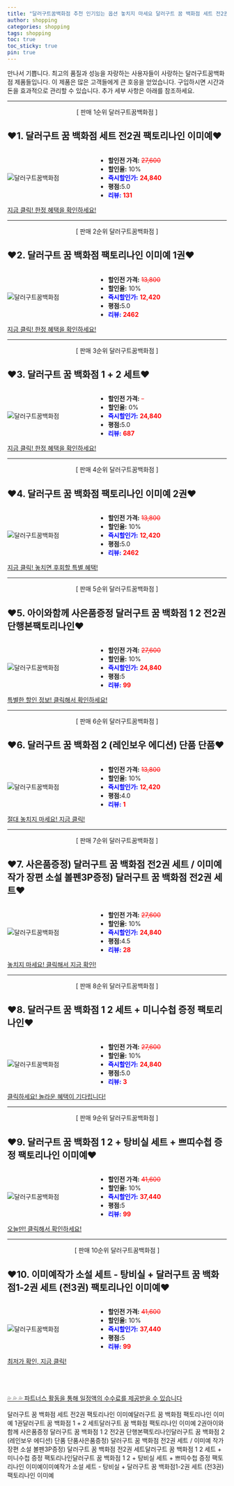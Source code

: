 ```yaml
---
title: "달러구트꿈백화점 추천 인기있는 옵션 놓치지 마세요 달러구트 꿈 백화점 세트 전2권"
author: shopping
categories: shopping
tags: shopping
toc: true
toc_sticky: true
pin: true
---
```

만나서 기쁩니다. 최고의 품질과 성능을 자랑하는 사용자들이 사랑하는 달러구트꿈백화점 제품들입니다. 이 제품은 많은 고객들에게 큰 호응을 얻었습니다. 구입하시면 시간과 돈을 효과적으로 관리할 수 있습니다. 추가 세부 사항은 아래를 참조하세요.

---
<p class="toplist" style="margin: 0 auto; display: block; width: fit-content;">[ 판매 1순위 달러구트꿈백화점 ]</p>

<h2><strong>❤️1. 달러구트 꿈 백화점 세트 전2권 팩토리나인 이미예❤️</strong></h2>

<div style="display: flex; align-items: center;">
    <div style="flex: 0.4;">
        <img src="https://thumbnail6.coupangcdn.com/thumbnails/remote/230x230ex/image/retail/images/2551454516982367-4cceea81-6cf9-4414-a85b-1dba75c64754.jpg" alt="달러구트꿈백화점" style="max-width: 100%;">
    </div>
    <div style="flex: 0.6; margin-left: 10px;">
        <ul>
            <li><strong>할인전 가격:</strong> <del style="color: red;">27,600</del></li>
            <li><strong>할인율:</strong> 10%</li>
            <li><span style='color:blue'><strong>즉시할인가:</strong></span> <span style='color:red'><strong>24,840</strong></span></li>
            <li><strong>평점:</strong>5.0</li>
            <li><span style='color:blue'><strong>리뷰:</strong></span> <span style='color:red'><strong>131</strong></span></li>
        </ul>
    </div>
</div>
<div class="center">
    <a href="https://selin100587001.github.io?lptag=AF9450613&subid=githubio&pageKey=5897280717&traceid=V0-153&itemId=10387526188&vendorItemId=77669571492" class="myButton">
        지금 클릭! 한정 혜택을 확인하세요!
    </a>
</div>


---
<p class="toplist" style="margin: 0 auto; display: block; width: fit-content;">[ 판매 2순위 달러구트꿈백화점 ]</p>

<h2><strong>❤️2. 달러구트 꿈 백화점 팩토리나인 이미예 1권❤️</strong></h2>

<div style="display: flex; align-items: center;">
    <div style="flex: 0.4;">
        <img src="https://thumbnail7.coupangcdn.com/thumbnails/remote/230x230ex/image/retail/images/4331846698930730-c96ebffc-5119-424f-b657-3b0aea6de823.jpg" alt="달러구트꿈백화점" style="max-width: 100%;">
    </div>
    <div style="flex: 0.6; margin-left: 10px;">
        <ul>
            <li><strong>할인전 가격:</strong> <del style="color: red;">13,800</del></li>
            <li><strong>할인율:</strong> 10%</li>
            <li><span style='color:blue'><strong>즉시할인가:</strong></span> <span style='color:red'><strong>12,420</strong></span></li>
            <li><strong>평점:</strong>5.0</li>
            <li><span style='color:blue'><strong>리뷰:</strong></span> <span style='color:red'><strong>2462</strong></span></li>
        </ul>
    </div>
</div>
<div class="center">
    <a href="https://selin100587001.github.io?lptag=AF9450613&subid=githubio&pageKey=1807399606&traceid=V0-153&itemId=3075239853&vendorItemId=71063116094" class="myButton">
        지금 클릭! 한정 혜택을 확인하세요!
    </a>
</div>


---
<p class="toplist" style="margin: 0 auto; display: block; width: fit-content;">[ 판매 3순위 달러구트꿈백화점 ]</p>

<h2><strong>❤️3. 달러구트 꿈 백화점 1 + 2 세트❤️</strong></h2>

<div style="display: flex; align-items: center;">
    <div style="flex: 0.4;">
        <img src="https://thumbnail8.coupangcdn.com/thumbnails/remote/230x230ex/image/vendor_inventory/3b8e/582de946d6792f5d01329258f7f184f14663cba6360eedb0446af4ba61a3.png" alt="달러구트꿈백화점" style="max-width: 100%;">
    </div>
    <div style="flex: 0.6; margin-left: 10px;">
        <ul>
            <li><strong>할인전 가격:</strong> <del style="color: red;">-</del></li>
            <li><strong>할인율:</strong> 0%</li>
            <li><span style='color:blue'><strong>즉시할인가:</strong></span> <span style='color:red'><strong>24,840</strong></span></li>
            <li><strong>평점:</strong>5.0</li>
            <li><span style='color:blue'><strong>리뷰:</strong></span> <span style='color:red'><strong>687</strong></span></li>
        </ul>
    </div>
</div>
<div class="center">
    <a href="https://selin100587001.github.io?lptag=AF9450613&subid=githubio&pageKey=5932556481&traceid=V0-153&itemId=10546301949&vendorItemId=87213564097" class="myButton">
        지금 클릭! 한정 혜택을 확인하세요!
    </a>
</div>


---
<p class="toplist" style="margin: 0 auto; display: block; width: fit-content;">[ 판매 4순위 달러구트꿈백화점 ]</p>

<h2><strong>❤️4. 달러구트 꿈 백화점 팩토리나인 이미예 2권❤️</strong></h2>

<div style="display: flex; align-items: center;">
    <div style="flex: 0.4;">
        <img src="https://thumbnail9.coupangcdn.com/thumbnails/remote/230x230ex/image/retail/images/4953736189842559-610106c6-688c-4721-baa8-1d2c49bd774b.jpg" alt="달러구트꿈백화점" style="max-width: 100%;">
    </div>
    <div style="flex: 0.6; margin-left: 10px;">
        <ul>
            <li><strong>할인전 가격:</strong> <del style="color: red;">13,800</del></li>
            <li><strong>할인율:</strong> 10%</li>
            <li><span style='color:blue'><strong>즉시할인가:</strong></span> <span style='color:red'><strong>12,420</strong></span></li>
            <li><strong>평점:</strong>5.0</li>
            <li><span style='color:blue'><strong>리뷰:</strong></span> <span style='color:red'><strong>2462</strong></span></li>
        </ul>
    </div>
</div>
<div class="center">
    <a href="https://selin100587001.github.io?lptag=AF9450613&subid=githubio&pageKey=1807399606&traceid=V0-153&itemId=10269287078&vendorItemId=77551738935" class="myButton">
        지금 클릭! 놓치면 후회할 특별 혜택!
    </a>
</div>


---
<p class="toplist" style="margin: 0 auto; display: block; width: fit-content;">[ 판매 5순위 달러구트꿈백화점 ]</p>

<h2><strong>❤️5. 아이와함께 사은품증정 달러구트 꿈 백화점 1 2 전2권 단행본팩토리나인❤️</strong></h2>

<div style="display: flex; align-items: center;">
    <div style="flex: 0.4;">
        <img src="https://thumbnail8.coupangcdn.com/thumbnails/remote/230x230ex/image/vendor_inventory/76e8/0b108e53a4c457043caf66ce77a00bba174a6deebe0982994cb114228d40.jpg" alt="달러구트꿈백화점" style="max-width: 100%;">
    </div>
    <div style="flex: 0.6; margin-left: 10px;">
        <ul>
            <li><strong>할인전 가격:</strong> <del style="color: red;">27,600</del></li>
            <li><strong>할인율:</strong> 10%</li>
            <li><span style='color:blue'><strong>즉시할인가:</strong></span> <span style='color:red'><strong>24,840</strong></span></li>
            <li><strong>평점:</strong>5</li>
            <li><span style='color:blue'><strong>리뷰:</strong></span> <span style='color:red'><strong>99</strong></span></li>
        </ul>
    </div>
</div>
<div class="center">
    <a href="https://selin100587001.github.io?lptag=AF9450613&subid=githubio&pageKey=7723870727&traceid=V0-153&itemId=20736441883&vendorItemId=78468023941" class="myButton">
        특별한 할인 정보! 클릭해서 확인하세요!
    </a>
</div>


---
<p class="toplist" style="margin: 0 auto; display: block; width: fit-content;">[ 판매 6순위 달러구트꿈백화점 ]</p>

<h2><strong>❤️6. 달러구트 꿈 백화점 2 (레인보우 에디션) 단품 단품❤️</strong></h2>

<div style="display: flex; align-items: center;">
    <div style="flex: 0.4;">
        <img src="https://thumbnail8.coupangcdn.com/thumbnails/remote/230x230ex/image/vendor_inventory/1000/3dc8f5deb2c4186368d14c47a12ae9a1ee74ab5c9bdeffb0bc99d9472d39.jpg" alt="달러구트꿈백화점" style="max-width: 100%;">
    </div>
    <div style="flex: 0.6; margin-left: 10px;">
        <ul>
            <li><strong>할인전 가격:</strong> <del style="color: red;">13,800</del></li>
            <li><strong>할인율:</strong> 10%</li>
            <li><span style='color:blue'><strong>즉시할인가:</strong></span> <span style='color:red'><strong>12,420</strong></span></li>
            <li><strong>평점:</strong>4.0</li>
            <li><span style='color:blue'><strong>리뷰:</strong></span> <span style='color:red'><strong>1</strong></span></li>
        </ul>
    </div>
</div>
<div class="center">
    <a href="https://selin100587001.github.io?lptag=AF9450613&subid=githubio&pageKey=5970959430&traceid=V0-153&itemId=10725377947&vendorItemId=90424167876" class="myButton">
        절대 놓치지 마세요! 지금 클릭!
    </a>
</div>


---
<p class="toplist" style="margin: 0 auto; display: block; width: fit-content;">[ 판매 7순위 달러구트꿈백화점 ]</p>

<h2><strong>❤️7. 사은품증정) 달러구트 꿈 백화점 전2권 세트 / 이미예 작가 장편 소설 볼펜3P증정) 달러구트 꿈 백화점 전2권 세트❤️</strong></h2>

<div style="display: flex; align-items: center;">
    <div style="flex: 0.4;">
        <img src="https://thumbnail8.coupangcdn.com/thumbnails/remote/230x230ex/image/vendor_inventory/ad61/f26ba1e1250923fd384b90df92013806a27e8782883b16401ea504e2f6c6.jpg" alt="달러구트꿈백화점" style="max-width: 100%;">
    </div>
    <div style="flex: 0.6; margin-left: 10px;">
        <ul>
            <li><strong>할인전 가격:</strong> <del style="color: red;">27,600</del></li>
            <li><strong>할인율:</strong> 10%</li>
            <li><span style='color:blue'><strong>즉시할인가:</strong></span> <span style='color:red'><strong>24,840</strong></span></li>
            <li><strong>평점:</strong>4.5</li>
            <li><span style='color:blue'><strong>리뷰:</strong></span> <span style='color:red'><strong>28</strong></span></li>
        </ul>
    </div>
</div>
<div class="center">
    <a href="https://selin100587001.github.io?lptag=AF9450613&subid=githubio&pageKey=5910751450&traceid=V0-153&itemId=10448801332&vendorItemId=77730629063" class="myButton">
        놓치지 마세요! 클릭해서 지금 확인!
    </a>
</div>


---
<p class="toplist" style="margin: 0 auto; display: block; width: fit-content;">[ 판매 8순위 달러구트꿈백화점 ]</p>

<h2><strong>❤️8. 달러구트 꿈 백화점 1 2 세트 + 미니수첩 증정 팩토리나인❤️</strong></h2>

<div style="display: flex; align-items: center;">
    <div style="flex: 0.4;">
        <img src="https://thumbnail7.coupangcdn.com/thumbnails/remote/230x230ex/image/vendor_inventory/b1a1/3fd60e40982f86f59783ed3fee7c92ef1d80e9d6737f379d7e77ad81b72b.jpg" alt="달러구트꿈백화점" style="max-width: 100%;">
    </div>
    <div style="flex: 0.6; margin-left: 10px;">
        <ul>
            <li><strong>할인전 가격:</strong> <del style="color: red;">27,600</del></li>
            <li><strong>할인율:</strong> 10%</li>
            <li><span style='color:blue'><strong>즉시할인가:</strong></span> <span style='color:red'><strong>24,840</strong></span></li>
            <li><strong>평점:</strong>5.0</li>
            <li><span style='color:blue'><strong>리뷰:</strong></span> <span style='color:red'><strong>3</strong></span></li>
        </ul>
    </div>
</div>
<div class="center">
    <a href="https://selin100587001.github.io?lptag=AF9450613&subid=githubio&pageKey=7433987143&traceid=V0-153&itemId=19315163536&vendorItemId=77578330578" class="myButton">
        클릭하세요! 놀라운 혜택이 기다립니다!
    </a>
</div>


---
<p class="toplist" style="margin: 0 auto; display: block; width: fit-content;">[ 판매 9순위 달러구트꿈백화점 ]</p>

<h2><strong>❤️9. 달러구트 꿈 백화점 1 2 + 탕비실 세트 + 쁘띠수첩 증정 팩토리나인 이미예❤️</strong></h2>

<div style="display: flex; align-items: center;">
    <div style="flex: 0.4;">
        <img src="https://thumbnail7.coupangcdn.com/thumbnails/remote/230x230ex/image/vendor_inventory/d5da/3350a05a8503c0792adf4688007ae0583c9512863de07b85c2df15cae952.png" alt="달러구트꿈백화점" style="max-width: 100%;">
    </div>
    <div style="flex: 0.6; margin-left: 10px;">
        <ul>
            <li><strong>할인전 가격:</strong> <del style="color: red;">41,600</del></li>
            <li><strong>할인율:</strong> 10%</li>
            <li><span style='color:blue'><strong>즉시할인가:</strong></span> <span style='color:red'><strong>37,440</strong></span></li>
            <li><strong>평점:</strong>5</li>
            <li><span style='color:blue'><strong>리뷰:</strong></span> <span style='color:red'><strong>99</strong></span></li>
        </ul>
    </div>
</div>
<div class="center">
    <a href="https://selin100587001.github.io?lptag=AF9450613&subid=githubio&pageKey=8202537456&traceid=V0-153&itemId=23518011358&vendorItemId=90544385964" class="myButton">
        오늘만! 클릭해서 확인하세요!
    </a>
</div>


---
<p class="toplist" style="margin: 0 auto; display: block; width: fit-content;">[ 판매 10순위 달러구트꿈백화점 ]</p>

<h2><strong>❤️10. 이미예작가 소설 세트 - 탕비실 + 달러구트 꿈 백화점1-2권 세트 (전3권) 팩토리나인 이미예❤️</strong></h2>

<div style="display: flex; align-items: center;">
    <div style="flex: 0.4;">
        <img src="https://thumbnail9.coupangcdn.com/thumbnails/remote/230x230ex/image/vendor_inventory/44c0/f7e4e77e3ed47fd1068e46677bde910d9110f6486234cfa32b46d5e38fa7.jpg" alt="달러구트꿈백화점" style="max-width: 100%;">
    </div>
    <div style="flex: 0.6; margin-left: 10px;">
        <ul>
            <li><strong>할인전 가격:</strong> <del style="color: red;">41,600</del></li>
            <li><strong>할인율:</strong> 10%</li>
            <li><span style='color:blue'><strong>즉시할인가:</strong></span> <span style='color:red'><strong>37,440</strong></span></li>
            <li><strong>평점:</strong>5</li>
            <li><span style='color:blue'><strong>리뷰:</strong></span> <span style='color:red'><strong>99</strong></span></li>
        </ul>
    </div>
</div>
<div class="center">
    <a href="https://selin100587001.github.io?lptag=AF9450613&subid=githubio&pageKey=8225044018&traceid=V0-153&itemId=23653169073&vendorItemId=90678537332" class="myButton">
        최저가 확인, 지금 클릭!
    </a>
</div>

<br><br><br>[💦 💦 💦 파트너스 활동을 통해 일정액의 수수료를 제공받을 수 있습니다](https://link.coupang.com/a/bcpT2c)<br><br>달러구트 꿈 백화점 세트 전2권 팩토리나인 이미예달러구트 꿈 백화점 팩토리나인 이미예 1권달러구트 꿈 백화점 1 + 2 세트달러구트 꿈 백화점 팩토리나인 이미예 2권아이와함께 사은품증정 달러구트 꿈 백화점 1 2 전2권 단행본팩토리나인달러구트 꿈 백화점 2 (레인보우 에디션) 단품 단품사은품증정) 달러구트 꿈 백화점 전2권 세트 / 이미예 작가 장편 소설 볼펜3P증정) 달러구트 꿈 백화점 전2권 세트달러구트 꿈 백화점 1 2 세트 + 미니수첩 증정 팩토리나인달러구트 꿈 백화점 1 2 + 탕비실 세트 + 쁘띠수첩 증정 팩토리나인 이미예이미예작가 소설 세트 - 탕비실 + 달러구트 꿈 백화점1-2권 세트 (전3권) 팩토리나인 이미예